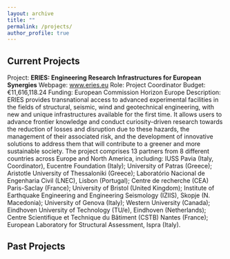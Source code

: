 ```yaml
---
layout: archive
title: ""
permalink: /projects/
author_profile: true
---
```



## Current Projects
Project:	**ERIES: Engineering Research Infrastructures for European Synergies**
Webpage: www.eries.eu
Role:	Project Coordinator
Budget:	€11,616,118.24
Funding:	European Commission Horizon Europe
Description:
  ERIES provides transnational access to advanced experimental facilities in the fields of structural, seismic, wind and geotechnical engineering, with new and unique infrastructures available for the first time. It allows users to advance frontier knowledge and conduct curiosity-driven research towards the reduction of losses and disruption due to these hazards, the management of their associated risk, and the development of innovative solutions to address them that will contribute to a greener and more sustainable society. The project comprises 13 partners from 8 different countries across Europe and North America, including: IUSS Pavia (Italy, Coordinator), Eucentre Foundation (Italy); University of Patras (Greece); Aristotle University of Thessaloniki (Greece); Laboratório Nacional de Engenharia Civil (LNEC), Lisbon (Portugal); Centre de recherche (CEA) Paris-Saclay (France); University of Bristol (United Kingdom); Institute of Earthquake Engineering and Engineering Seismology (IZIIS), Skopje (N. Macedonia); University of Genova (Italy); Western University (Canada); Eindhoven University of Technology (TU/e), Eindhoven (Netherlands); Centre Scientifique et Technique du Bâtiment (CSTB) Nantes (France); European Laboratory for Structural Assessment, Ispra (Italy).



## Past Projects
